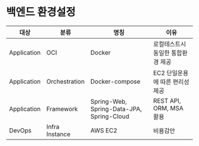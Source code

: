 # 백엔드 환경설정

|대상|분류|명칭|이유|
|-|-|-|-|
|Application|OCI|Docker|로컬테스트시 동일한 통합환경 제공|
|Application|Orchestration|Docker-compose|EC2 단일운용에 따른 편리성 제공|
|Application|Framework|Spring-Web, Spring-Data-JPA, Spring-Cloud|REST API, ORM, MSA 활용|
|DevOps|Infra Instance|AWS EC2|비용감안|


